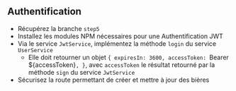 ## Authentification

* Récupérez la branche `step5`
* Installez les modules NPM nécessaires pour une Authentification JWT
* Via le service `JwtService`, implémentez la méthode `login` du service `UserService`
    * Elle doit retourner un objet `{ expiresIn: 3600, accessToken: `Bearer ${accessToken}`, }`, avec `accessToken` le résultat retourné par la méthode `sign` du service `JwtService`
* Sécurisez la route permettant de créer et mettre à jour des bières

